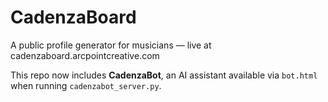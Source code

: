 # CadenzaBoard
A public profile generator for musicians — live at cadenzaboard.arcpointcreative.com

This repo now includes **CadenzaBot**, an AI assistant available via `bot.html` when running `cadenzabot_server.py`.
